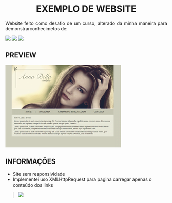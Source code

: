 <h1 align='center'> EXEMPLO DE WEBSITE </h1>
<p align="justify">Website feito como desafio de um curso, alterado da minha maneira para demonstrarconhecimetos de:</p>

<img src="https://img.shields.io/static/v1?label=%20&message=JavaScript&color=yellow&labelColor=575757&style=flat&logo=javascript" /> <img src="https://img.shields.io/static/v1?label=%20&message=Html&color=orange&labelColor=575757&style=flat&logo=html5"/> <img src="https://img.shields.io/static/v1?label=%20&message=Css&color=blue&labelColor=575757&style=flat&logo=css3"/>
## PREVIEW
<img src="https://raw.githubusercontent.com/SchubertAraujo/Website-Example/main/preview.png" alt="Uma imagem do projeto" />

## INFORMAÇÕES
- Site sem responsividade
- Implementei uso XMLHttpRequest para pagina carregar apenas o conteúdo dos links

> <img src="https://img.shields.io/static/v1?label=Status&message=Finalizado&color=green&labelColor=575757&style=flat" />
